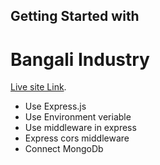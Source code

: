 ## Getting Started with 
# Bangali Industry

[Live site Link](https://frozen-scrubland-19208.herokuapp.com/).


- Use Express.js
- Use Environment veriable
- Use middleware in express
- Express cors middleware
- Connect MongoDb